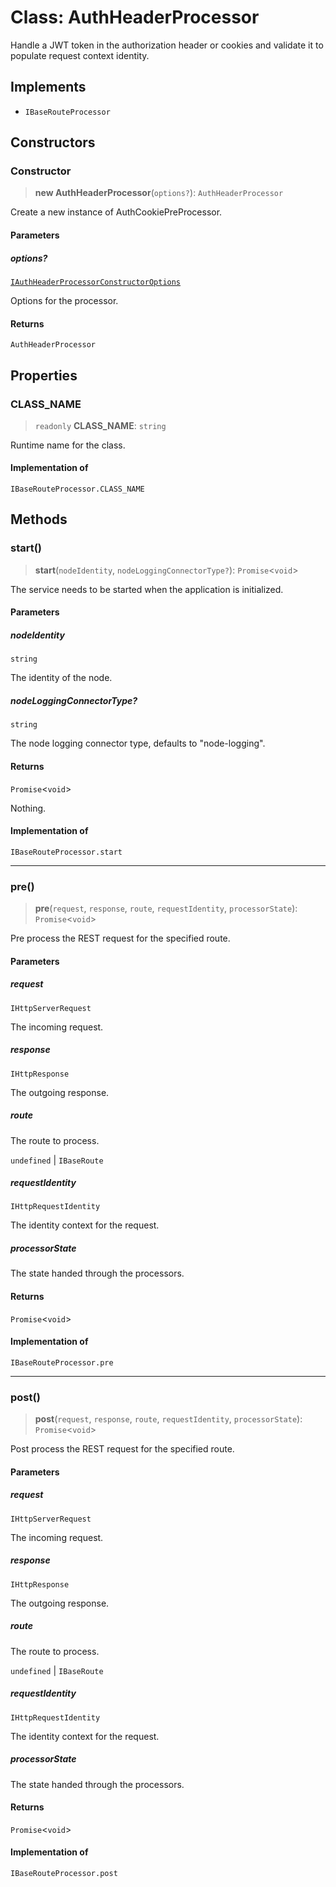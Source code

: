 # Class: AuthHeaderProcessor

Handle a JWT token in the authorization header or cookies and validate it to populate request context identity.

## Implements

- `IBaseRouteProcessor`

## Constructors

### Constructor

> **new AuthHeaderProcessor**(`options?`): `AuthHeaderProcessor`

Create a new instance of AuthCookiePreProcessor.

#### Parameters

##### options?

[`IAuthHeaderProcessorConstructorOptions`](../interfaces/IAuthHeaderProcessorConstructorOptions.md)

Options for the processor.

#### Returns

`AuthHeaderProcessor`

## Properties

### CLASS\_NAME

> `readonly` **CLASS\_NAME**: `string`

Runtime name for the class.

#### Implementation of

`IBaseRouteProcessor.CLASS_NAME`

## Methods

### start()

> **start**(`nodeIdentity`, `nodeLoggingConnectorType?`): `Promise`\<`void`\>

The service needs to be started when the application is initialized.

#### Parameters

##### nodeIdentity

`string`

The identity of the node.

##### nodeLoggingConnectorType?

`string`

The node logging connector type, defaults to "node-logging".

#### Returns

`Promise`\<`void`\>

Nothing.

#### Implementation of

`IBaseRouteProcessor.start`

***

### pre()

> **pre**(`request`, `response`, `route`, `requestIdentity`, `processorState`): `Promise`\<`void`\>

Pre process the REST request for the specified route.

#### Parameters

##### request

`IHttpServerRequest`

The incoming request.

##### response

`IHttpResponse`

The outgoing response.

##### route

The route to process.

`undefined` | `IBaseRoute`

##### requestIdentity

`IHttpRequestIdentity`

The identity context for the request.

##### processorState

The state handed through the processors.

#### Returns

`Promise`\<`void`\>

#### Implementation of

`IBaseRouteProcessor.pre`

***

### post()

> **post**(`request`, `response`, `route`, `requestIdentity`, `processorState`): `Promise`\<`void`\>

Post process the REST request for the specified route.

#### Parameters

##### request

`IHttpServerRequest`

The incoming request.

##### response

`IHttpResponse`

The outgoing response.

##### route

The route to process.

`undefined` | `IBaseRoute`

##### requestIdentity

`IHttpRequestIdentity`

The identity context for the request.

##### processorState

The state handed through the processors.

#### Returns

`Promise`\<`void`\>

#### Implementation of

`IBaseRouteProcessor.post`
